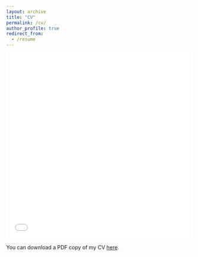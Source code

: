 ```yaml
---
layout: archive
title: "CV"
permalink: /cv/
author_profile: true
redirect_from:
  - /resume
---
```


<iframe src="/files/Yinjuan-Zhai_CV.pdf" width="100%" height="500" frameborder="no" border="0" marginwidth="0" marginheight="0"></iframe>

You can download a PDF copy of my CV [here](/files/Yinjuan-Zhai_CV.pdf).
